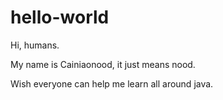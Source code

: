 # hello-world

Hi, humans.

My name is Cainiaonood, it just means nood.

Wish everyone can help me learn all around java. 
